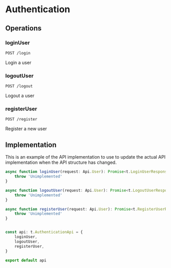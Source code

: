 # Authentication

## Operations

### loginUser

```http
POST /login
```

Login a user

### logoutUser

```http
POST /logout
```

Logout a user

### registerUser

```http
POST /register
```

Register a new user

## Implementation

This is an example of the API implementation to use to update the actual API implementation
when the API structure has changed.

```typescript
async function loginUser(request: Api.User): Promise<t.LoginUserResponse> {
	throw 'Unimplemented'
}

async function logoutUser(request: Api.User): Promise<t.LogoutUserResponse> {
	throw 'Unimplemented'
}

async function registerUser(request: Api.User): Promise<t.RegisterUserResponse> {
	throw 'Unimplemented'
}


const api: t.AuthenticationApi = {
	loginUser,
	logoutUser,
	registerUser,
}

export default api
```
